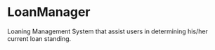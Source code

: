 # LoanManager
Loaning Management System that assist users in determining his/her current loan standing.
